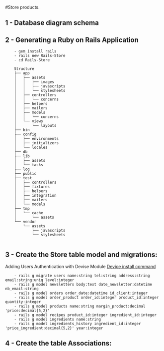 #Store products.


## 1 - Database diagram schema


## 2 - Generating a Ruby on Rails Application
````
	- gem install rails
	- rails new Rails-Store 
	- cd Rails-Store

	Structure 
	├── app
	│   ├── assets
	│   │   ├── images
	│   │   ├── javascripts
	│   │   └── stylesheets
	│   ├── controllers
	│   │   └── concerns
	│   ├── helpers
	│   ├── mailers
	│   ├── models
	│   │   └── concerns
	│   └── views
	│       └── layouts
	├── bin
	├── config
	│   ├── environments
	│   ├── initializers
	│   └── locales
	├── db
	├── lib
	│   ├── assets
	│   └── tasks
	├── log
	├── public
	├── test
	│   ├── controllers
	│   ├── fixtures
	│   ├── helpers
	│   ├── integration
	│   ├── mailers
	│   └── models
	├── tmp
	│   └── cache
	│       └── assets
	└── vendor
	    └── assets
	        ├── javascripts
	        └── stylesheets


````
## 3 - Create the Store table model and migrations:
Adding Users Authentication with Devise Module
[Device install command](http://guides.railsgirls.com/devise/)
````
	- rails g migrate users name:string tel:string address:string email:string:uniq level:integer
	- rails g model newsletters body:text date_newsletter:datetime nb_email:string
	- rails g model orders order_date:datetime id_client:integer 
	- rails g model order_product order_id:integer product_id:integer quantity:integer
	- rails g model products name:string margin_product:decimal 'price:decimal{5,2}'
	- rails g model recipes product_id:integer ingredient_id:integer
	- rails g model ingredients name:string
	- rails g model ingredients_history ingredient_id:integer 'price_ingredient:decimal{5,2}' year:integer
````
## 4 - Create the table Associations:
